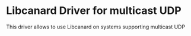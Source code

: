 # Libcanard Driver for multicast UDP

This driver allows to use Libcanard on systems supporting multicast UDP
